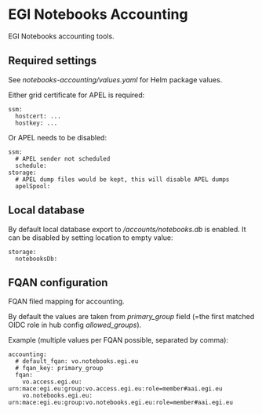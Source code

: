 # EGI Notebooks Accounting

EGI Notebooks accounting tools.

## Required settings

See *notebooks-accounting/values.yaml* for Helm package values.

Either grid certificate for APEL is required:

    ssm:
      hostcert: ...
      hostkey: ...

Or APEL needs to be disabled:

    ssm:
      # APEL sender not scheduled
      schedule:
    storage:
      # APEL dump files would be kept, this will disable APEL dumps
      apelSpool:

## Local database

By default local database export to */accounts/notebooks.db* is enabled. It can be disabled by setting location to empty value:

    storage:
      notebooksDb:

## FQAN configuration

FQAN filed mapping for accounting.

By default the values are taken from *primary\_group* field (=the first matched OIDC role in hub config *allowed\_groups*).

Example (multiple values per FQAN possible, separated by comma):

    accounting:
      # default_fqan: vo.notebooks.egi.eu
      # fqan_key: primary_group
      fqan:
        vo.access.egi.eu: urn:mace:egi.eu:group:vo.access.egi.eu:role=member#aai.egi.eu
        vo.notebooks.egi.eu: urn:mace:egi.eu:group:vo.notebooks.egi.eu:role=member#aai.egi.eu
